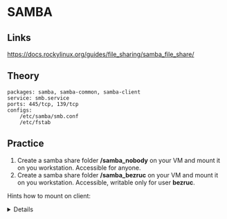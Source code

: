 # SAMBA

## Links
https://docs.rockylinux.org/guides/file_sharing/samba_file_share/

## Theory
```
packages: samba, samba-common, samba-client
service: smb.service
ports: 445/tcp, 139/tcp
configs:
    /etc/samba/smb.conf
    /etc/fstab
```

## Practice

1. Create a samba share folder **/samba_nobody** on your VM and mount it on you workstation. Accessible for anyone.
2. Create a samba share folder **/samba_bezruc** on your VM and mount it on you workstation. Accessible, writable only for user **bezruc**.


Hints how to mount on client:
<details>

```
smbclient '//192.168.0.160/samba_private' -U smbuser

sudo mount -t cifs //192.168.0.160/samba_private -o uid=1000,gid=1000,username=smbuser /mnt

mount - mount.cifs //192.168.0.185/sambasharefolder /clientfolder  -o user=sambauser,password=sambauserpasswd,dir_mode=0755,file_mode=0644,uid=yourpcuser,gid=yourpcusergroup
```
</details>